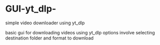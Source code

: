# GUI-yt_dlp-
simple video downloader  using yt_dlp

basic gui for downloading videos using yt_dlp
options involve selecting destination folder and format to download 
